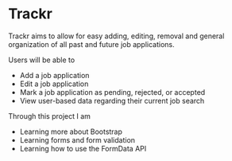 # Trackr

Trackr aims to allow for easy adding, editing, removal and general organization of all past and future job applications.

Users will be able to

- Add a job application
- Edit a job application
- Mark a job application as pending, rejected, or accepted
- View user-based data regarding their current job search

Through this project I am

- Learning more about Bootstrap
- Learning forms and form validation
- Learning how to use the FormData API

